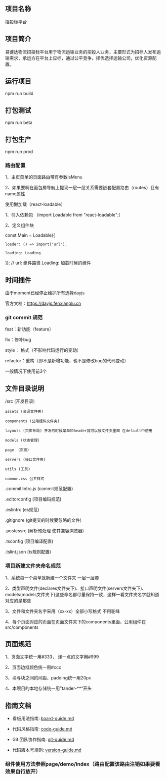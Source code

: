 ## 项目名称
招投标平台

## 项目简介
易键达物流招投标平台用于物流运输业务的招投人业务，主要形式为招标人发布运输需求，承运方在平台上应标，通过公平竞争，择优选择运输公司，优化资源配置。
## 运行项目
npm run build

## 打包测试
npm run beta

## 打包生产
npm run prod

### 路由配置

  1、主页菜单的页面路由带有参数isMenu

  2、如果要啊在面包屑导航上提现一层一层关系需要嵌套配置路由（routes）且有name属性

使用懒加载（react-loadable）

  1、引入依赖包 （import Loadable from "react-loadable";）

  2、定义组件块

  const Main = Loadable({

    loader: () => import("url"),

    loading: Loading

  }); // url: 组件路径   Loading: 加载时候的组件
  ## 时间插件
  由于moment已经停止维护所有选择dayjs

  官方文档：https://dayjs.fenxianglu.cn

### git commit 规范

  feat：新功能（feature）

  fix：修补bug

  style： 格式（不影响代码运行的变动）

  refactor：重构（即不是新增功能，也不是修改bug的代码变动）

  一般情况下使用前3个


## 文件目录说明

  /src (开发目录)

    assets (资源文件夹)

    components (公用组件文件夹)

    layouts (页面布局) 开发的时候菜单和header就可以放文件夹里面 在default中使用

    models (状态管理)

    page （页面）

    servers (接口文件夹)

    utils (工具)

    common.css 公共样式

  .commitlintrc.js (commit规范配置)

  .editorconfig (项目编码规范)

  .eslintrc  (es规范)

  .gitignore (git提交的时候要忽略的文件)

  .postcssrc (解析预处理 使其兼容浏览器)

  .tsconfig (项目编译配置)

  .tslint.json  (ts规则配置)

### 项目新建文件夹命名规范

  1、系统每一个菜单就新建一个文件夹 一层一层套

  2、类型声明文件(declares文件夹下)、接口声明文件(servers文件夹下)、models(models文件夹下)这些命名都尽量保持一致，这样一看文件夹名字就知道对应的是那些

  3、文件和文件夹名字采用（xx-xx）全部小写格式 不用驼峰

  4、每个页面对应的页面在页面文件夹下的components里面，公用组件在src/components


## 页面规范
  1、页面文字统一用#333， 浅一点的文字用#999

  2、页面边框颜色统一用#ccc

  3、块与块之间的间距、padding统一用20px

  4、本项目的本地存储统一用”tander-**“开头

## 指南文档

  - 看板用法指南: [board-guide.md](docs/board-guide.md)

  - 代码风格指南: [code-guide.md](docs/code-guide.md)

  - Git 团队协作指南: [git-guide.md](docs/git-guide.md)

  - 代码版本号规则: [version-guide.md](docs/version-guide.md)

  ### 组件使用方法参照page/demo/index（路由配置该路由注销如果要看效果自行放开）





